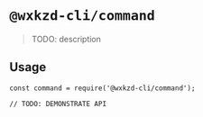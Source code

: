 # `@wxkzd-cli/command`

> TODO: description

## Usage

```
const command = require('@wxkzd-cli/command');

// TODO: DEMONSTRATE API
```
